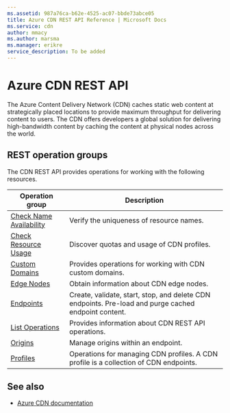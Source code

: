 ```yaml
---
ms.assetid: 987a76ca-b62e-4525-ac07-bbde73abce05
title: Azure CDN REST API Reference | Microsoft Docs
ms.service: cdn
author: mmacy
ms.author: marsma
ms.manager: erikre
service_description: To be added
---
```


# Azure CDN REST API

The Azure Content Delivery Network (CDN) caches static web content at strategically placed locations to provide maximum throughput for delivering content to users. The CDN offers developers a global solution for delivering high-bandwidth content by caching the content at physical nodes across the world.

## REST operation groups

The CDN REST API provides operations for working with the following resources.

| Operation group               | Description |
|-------------------------------|-------------|
| [Check Name Availability](xref:management.azure.com.cdn.checknameavailability) | Verify the uniqueness of resource names. |
| [Check Resource Usage](xref:management.azure.com.cdn.resourceusage) | Discover quotas and usage of CDN profiles. |
| [Custom Domains](xref:management.azure.com.cdn.customdomains) | Provides operations for working with CDN custom domains. |
| [Edge Nodes](xref:management.azure.com.cdn.edgenodes) | Obtain information about CDN edge nodes. |
| [Endpoints](xref:management.azure.com.cdn.endpoints) | Create, validate, start, stop, and delete CDN endpoints. Pre-load and purge cached endpoint content. |
| [List Operations](xref:management.azure.com.cdn.operations) | Provides information about CDN REST API operations. |
| [Origins](xref:management.azure.com.cdn.origins) | Manage origins within an endpoint. |
| [Profiles](xref:management.azure.com.cdn.profiles) | Operations for managing CDN profiles. A CDN profile is a collection of CDN endpoints. |

## See also

- [Azure CDN documentation](https://docs.microsoft.com/azure/cdn)

